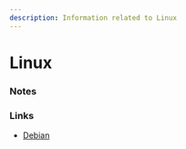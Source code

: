 ```yaml
---
description: Information related to Linux
---
```


# Linux

### Notes

### Links

* [Debian](debian.md)

